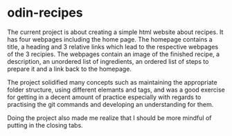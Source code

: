 # odin-recipes

The current project is about creating a simple html website about recipes. It has four webpages including the home page. The homepage contains a title, a heading and 3 relative links which lead to the respective webpages of the 3 recipies. The webpages contain an image of the finished recipe, a description, an unordered list of ingredients, an ordered list of steps to prepare it and a link back to the homepage.

The project solidified many concepts such as maintaining the appropriate folder structure, using different elemants and tags, and was a good exercise for getting in a decent amount of practice especially with regards to practising the git commands and developing an understanding for them. 

Doing the project also made me realize that I should be more mindful of putting in the closing tabs.